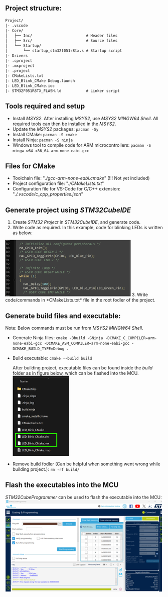 
## Project structure:
```text
Project/
|- .vscode
|- Core/
│   ├── Inc/                        # Header files
│   ├── Src/                        # Source files
│   └── Startup/
│       └── startup_stm32f051r8tx.s # Startup script
|- Drivers
|- .cproject
|- .mxproject
|- .project
|- CMakeLists.txt
|- LED_Blink_CMake Debug.launch
|- LED_Blink_CMake.ioc
|- STM32F051R8TX_FLASH.ld           # Linker script
```

## Tools required and setup
- Install *MSYS2*. After installing *MSYS2*, use *MSYS2 MINGW64 Shell*. All required tools can then be installed in the *MSYS2*.
- Update the *MSYS2* packages: `pacman -Sy`
- Install CMake: `pacman -S cmake`
- Install Ninja: `pacman -S ninja`
- Windows tool to compile code for ARM microcontrollers: `pacman -S mingw-w64-x86_64-arm-none-eabi-gcc`

## Files for CMake
- Toolchain file: "*./gcc-arm-none-eabi.cmake*" (!!! Not yet included)
- Project configuration file: "*./CMakeLists.txt*"
- Configuration file for VS-Code for C/C++ extension: "*./.vscode/c_cpp_properties.json*"

## Generate project using *STM32CubeIDE*
1. Create *STM32 Project* in *STM32CubeIDE*, and generate code.
2. Write code as required. In this example, code for blinking LEDs is written as below:  
<img src="./evids/LED_Blink_Code.png" alt="LED_Blink_Code" style="width: 400px;"/>
3. Write code/commands in *CMakeLists.txt* file in the root fodler of the project.

## Generate build files and executable:
Note: Below commands must be run from *MSYS2 MINGW64 Shell*.
- Generate Ninja files: `cmake -Bbuild -GNinja -DCMAKE_C_COMPILER=arm-none-eabi-gcc -DCMAKE_ASM_COMPILER=arm-none-eabi-gcc -DCMAKE_BUILD_TYPE=Debug .`
- Build executable: `cmake --build build`

  After building project, executable files can be found inside the *build* folder as in figure below, which can be flashed into the MCU.  
  <img src="./evids/executables.png" alt="executables" style="width: 180px;"/>

- Remove build fodler (Can be helpful when something went wrong while building project.): `rm -rf build/`

## Flash the executables into the MCU
*STM32CubeProgrammer* can be used to flash the executable into the MCU:  
<img src="./evids/stm32cubeprogrammer.png" alt="stm32cubeprogrammer" style="width: 500px;"/>
